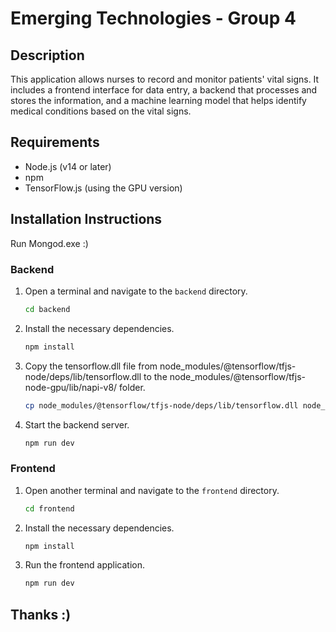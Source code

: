 # Emerging Technologies - Group 4

## Description
This application allows nurses to record and monitor patients' vital signs. It includes a frontend interface for data entry, a backend that processes and stores the information, and a machine learning model that helps identify medical conditions based on the vital signs.

## Requirements

- Node.js (v14 or later)
- npm
- TensorFlow.js (using the GPU version)

## Installation Instructions

Run Mongod.exe :)

### Backend

1. Open a terminal and navigate to the `backend` directory.

   ```bash
   cd backend
   ````
2. Install the necessary dependencies.

   ```bash
   npm install
   ````
3. Copy the tensorflow.dll file from node_modules/@tensorflow/tfjs-node/deps/lib/tensorflow.dll to the node_modules/@tensorflow/tfjs-node-gpu/lib/napi-v8/ folder.

   ```bash
   cp node_modules/@tensorflow/tfjs-node/deps/lib/tensorflow.dll node_modules/@tensorflow/tfjs-node-gpu/lib/napi-v8/
   ````
4. Start the backend server.

   ```bash
   npm run dev
   ````
### Frontend

1. Open another terminal and navigate to the `frontend` directory.

   ```bash
   cd frontend
   ````

2. Install the necessary dependencies.

   ````bash
   npm install
   ````
4. Run the frontend application.

   ````bash
   npm run dev
   ````
## Thanks :)
